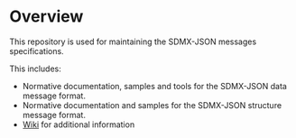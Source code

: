 # Overview

This repository is used for maintaining the SDMX-JSON messages specifications.

This includes:

- Normative documentation, samples and tools for the SDMX-JSON data message format.
- Normative documentation and samples for the SDMX-JSON structure message format.
- [Wiki](https://github.com/sdmx-twg/sdmx-json/wiki) for additional information
